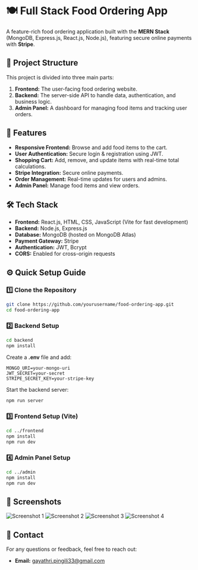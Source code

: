 # 🍽️ Full Stack Food Ordering App

A feature-rich food ordering application built with the **MERN Stack** (MongoDB, Express.js, React.js, Node.js), featuring secure online payments with **Stripe**.

## 📂 Project Structure

This project is divided into three main parts:
1. **Frontend:** The user-facing food ordering website.
2. **Backend:** The server-side API to handle data, authentication, and business logic.
3. **Admin Panel:** A dashboard for managing food items and tracking user orders.

## 🚀 Features

- **Responsive Frontend:** Browse and add food items to the cart.
- **User Authentication:** Secure login & registration using JWT.
- **Shopping Cart:** Add, remove, and update items with real-time total calculations.
- **Stripe Integration:** Secure online payments.
- **Order Management:** Real-time updates for users and admins.
- **Admin Panel:** Manage food items and view orders.

## 🛠 Tech Stack

- **Frontend:** React.js, HTML, CSS, JavaScript (Vite for fast development)
- **Backend:** Node.js, Express.js
- **Database:** MongoDB (hosted on MongoDB Atlas)
- **Payment Gateway:** Stripe
- **Authentication:** JWT, Bcrypt
- **CORS:** Enabled for cross-origin requests

## ⚙️ Quick Setup Guide

### 1️⃣ Clone the Repository
```sh
git clone https://github.com/yourusername/food-ordering-app.git
cd food-ordering-app
```

### 2️⃣ Backend Setup
```sh
cd backend
npm install
```
Create a **.env** file and add:
```
MONGO_URI=your-mongo-uri
JWT_SECRET=your-secret
STRIPE_SECRET_KEY=your-stripe-key
```
Start the backend server:
```sh
npm run server
```

### 3️⃣ Frontend Setup (Vite)
```sh
cd ../frontend
npm install
npm run dev
```

### 4️⃣ Admin Panel Setup
```sh
cd ../admin
npm install
npm run dev
```

## 📸 Screenshots

![Screenshot 1](https://github.com/user-attachments/assets/cf4a61ae-2364-4a9e-bcea-ed745a1c1f9d)
![Screenshot 2](https://github.com/user-attachments/assets/fdb0f870-3ceb-499e-b084-28577df34e95)
![Screenshot 3](https://github.com/user-attachments/assets/328d0d84-77fd-4855-94d0-9a05b35ee90e)
![Screenshot 4](https://github.com/user-attachments/assets/8ec0fcef-f767-4030-aad6-f552339f3237)



## 📩 Contact

For any questions or feedback, feel free to reach out:
- **Email:** gayathri.pingili33@gmail.com

